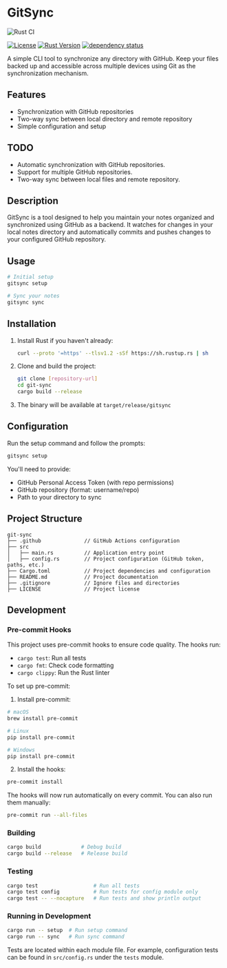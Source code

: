 # GitSync

![Rust CI](https://github.com/carpe-diem/git-sync/actions/workflows/rust.yml/badge.svg)
<!-- [![Crates.io](https://img.shields.io/crates/v/gitsync.svg)](https://crates.io/crates/gitsync) -->
<!-- [![Documentation](https://docs.rs/gitsync/badge.svg)](https://docs.rs/gitsync) -->
[![License](https://img.shields.io/badge/license-GPL--3.0-blue.svg)](LICENSE)
[![Rust Version](https://img.shields.io/badge/rust-1.70%2B-orange.svg)](https://www.rust-lang.org)
[![dependency status](https://deps.rs/repo/github/carpe-diem/git-sync/status.svg)](https://deps.rs/repo/github/carpe-diem/git-sync)
<!-- [![codecov](https://codecov.io/gh/carpe-diem/git-sync/branch/main/graph/badge.svg)](https://codecov.io/gh/carpe-diem/git-sync) -->

A simple CLI tool to synchronize any directory with GitHub. Keep your files backed up and accessible across multiple devices using Git as the synchronization mechanism.


## Features
- Synchronization with GitHub repositories
- Two-way sync between local directory and remote repository
- Simple configuration and setup

## TODO
- Automatic synchronization with GitHub repositories.
- Support for multiple GitHub repositories.
- Two-way sync between local files and remote repository.

## Description

GitSync is a tool designed to help you maintain your notes organized and synchronized using GitHub as a backend. It watches for changes in your local notes directory and automatically commits and pushes changes to your configured GitHub repository.

## Usage
```bash
# Initial setup
gitsync setup

# Sync your notes
gitsync sync
```

## Installation
1. Install Rust if you haven't already:
   ```bash
   curl --proto '=https' --tlsv1.2 -sSf https://sh.rustup.rs | sh
   ```

2. Clone and build the project:
   ```bash
   git clone [repository-url]
   cd git-sync
   cargo build --release
   ```

3. The binary will be available at `target/release/gitsync`

## Configuration
Run the setup command and follow the prompts:
```bash
gitsync setup
```

You'll need to provide:
- GitHub Personal Access Token (with repo permissions)
- GitHub repository (format: username/repo)
- Path to your directory to sync

## Project Structure

```
git-sync
├── .github              // GitHub Actions configuration
├── src
│   ├── main.rs          // Application entry point
│   ├── config.rs        // Project configuration (GitHub token, paths, etc.)
├── Cargo.toml           // Project dependencies and configuration
├── README.md            // Project documentation
├── .gitignore           // Ignore files and directories
├── LICENSE              // Project license
```

## Development

### Pre-commit Hooks
This project uses pre-commit hooks to ensure code quality. The hooks run:
- `cargo test`: Run all tests
- `cargo fmt`: Check code formatting
- `cargo clippy`: Run the Rust linter

To set up pre-commit:

1. Install pre-commit:
```bash
# macOS
brew install pre-commit

# Linux
pip install pre-commit

# Windows
pip install pre-commit
```

2. Install the hooks:
```bash
pre-commit install
```

The hooks will now run automatically on every commit. You can also run them manually:
```bash
pre-commit run --all-files
```

### Building
```bash
cargo build             # Debug build
cargo build --release   # Release build
```

### Testing
```bash
cargo test                  # Run all tests
cargo test config           # Run tests for config module only
cargo test -- --nocapture   # Run tests and show println output
```

### Running in Development
```bash
cargo run -- setup  # Run setup command
cargo run -- sync   # Run sync command
```

Tests are located within each module file. For example, configuration tests can be found in `src/config.rs` under the `tests` module.